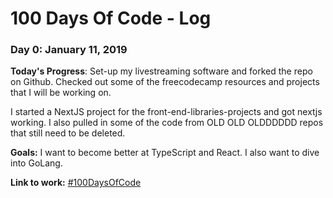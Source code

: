 # 100 Days Of Code - Log

### Day 0: January 11, 2019

**Today's Progress**: Set-up my livestreaming software and forked the repo on Github. Checked out some of the freecodecamp resources and projects that I will be working on.

I started a NextJS project for the front-end-libraries-projects and got nextjs working. I also pulled in some of the code from OLD OLD OLDDDDDD repos that still need to be deleted.

**Goals:** I want to become better at TypeScript and React. I also want to dive into GoLang.

**Link to work:** [#100DaysOfCode](https://github.com/rheajt/100-days-of-code)
